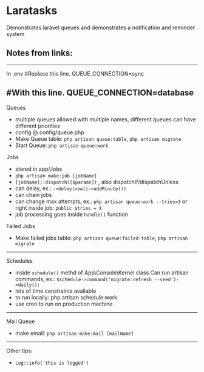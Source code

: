 # Laratasks #

Demonstrates laravel queues and demonstrates a notification and reminder system


## Notes from links: ##
---
In .env 
#Replace this line.
QUEUE_CONNECTION=sync 

#With this line.
QUEUE_CONNECTION=database
---

Queues
- multiple queues allowed with multiple names, different queues can have different priorities
- config @ config/queue.php
- Make Queue table: ```php artisan queue:table```, ```php artisan migrate```
- Start Queue:  ```php artisan queue:work```

Jobs
- stored in app/Jobs
- ```php artisan make:job [jobName]```
- ```[jobName]::dispatch([$params])``` , also dispatchIf/dispatchUnless
- can delay, ex.: ```->delay(now()->addMinute())```
- can chain jobs
- can change max attempts, ex.: ```php artisan queue:work --tries=3``` or right inside job: ```public $tries = X```
- job processing goes inside ```handle()``` function

Failed Jobs
- Make failed jobs table: ```php artisan queue:failed-table```, ```php artisan migrate```
---
Schedules
- inside ```schedule()``` methd of App\Console\Kernel class
Can run artisan commands, ex.: ```$schedule->command('migrate:refresh --seed')->daily();```
- lots of time constraints available
- to run locally: php artisan schedule:work
- use cron to run on production machine
---
Mail Queue
- make email: ```php artisan make:mail [mailName]```

---
Other tips:
- ```Log::info('this is logged')```